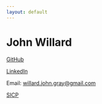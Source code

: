 ```yaml
---
layout: default
---
```


# John Willard

[GitHub](https://github.com/jgwillard)

[LinkedIn](https://www.linkedin.com/in/john-willard-6173b861/)

Email: [willard.john.gray@gmail.com](mailto:willard.john.gray@gmail.com)

[SICP](/sicp)
